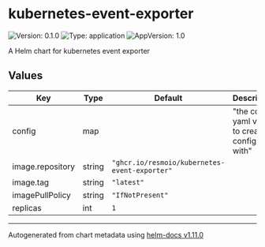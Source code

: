 # kubernetes-event-exporter

![Version: 0.1.0](https://img.shields.io/badge/Version-0.1.0-informational?style=flat-square) ![Type: application](https://img.shields.io/badge/Type-application-informational?style=flat-square) ![AppVersion: 1.0](https://img.shields.io/badge/AppVersion-1.0-informational?style=flat-square)

A Helm chart for kubernetes event exporter

## Values

| Key | Type | Default | Description |
|-----|------|---------|-------------|
| config | map |  | "the config yaml values to create to configmap with" |
| image.repository | string | `"ghcr.io/resmoio/kubernetes-event-exporter"` |  |
| image.tag | string | `"latest"` |  |
| imagePullPolicy | string | `"IfNotPresent"` |  |
| replicas | int | `1` |  |

----------------------------------------------
Autogenerated from chart metadata using [helm-docs v1.11.0](https://github.com/norwoodj/helm-docs/releases/v1.11.0)
